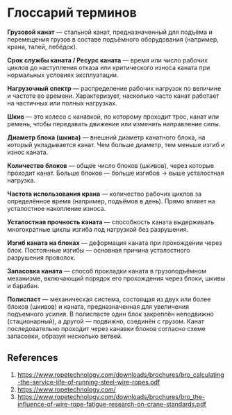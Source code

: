 # Глоссарий терминов

**Грузовой канат** — cтальной канат, предназначенный для подъёма и перемещения грузов в составе подъёмного оборудования (например, крана, талей, лебёдок).

**Срок службы каната / Ресурс каната** — время или число рабочих циклов до наступления отказа или критического износа каната при нормальных условиях эксплуатации.

**Нагрузочный спектр** — распределение рабочих нагрузок по величине и частоте во времени. Характеризует, насколько часто канат работает на частичных или полных нагрузках.

**Шкив** — это колесо с канавкой, по которому проходит трос, канат или ремень, чтобы передавать движение или изменять направление силы.

**Диаметр блока (шкива)** — внешний диаметр канатного блока, на который укладывается канат. Чем больше диаметр, тем меньше изгиб и износ каната.

**Количество блоков** — общее число блоков (шкивов), через которые проходит канат. Больше блоков — больше изгибов → выше усталостная нагрузка.

**Частота использования крана** — количество рабочих циклов за определённое время (например, подъёмов в день). Прямо влияет на усталостное накопление износа.

**Усталостная прочность каната** — способность каната выдерживать многократные циклы изгиба под нагрузкой без разрушения.

**Изгиб каната на блоках** — деформация каната при прохождении через блок. Постоянные изгибы — основная причина усталостного разрушения проволок.

**Запасовка каната** — способ прокладки каната в грузоподъёмном механизме, включающий порядок его прохождения через блоки, шкивы и барабан. 

**Полиспаст** — механическая система, состоящая из двух или более блоков (шкивов) и каната, предназначенная для увеличения подъемного усилия. В полиспасте один блок закреплён неподвижно (стационарный), а другой — подвижно, соединён с грузом. Канат последовательно проходит через канавки блоков согласно схеме запасовки, образуя несколько ветвей.

## References 
1. https://www.ropetechnology.com/downloads/brochures/bro_calculating-the-service-life-of-running-steel-wire-ropes.pdf
2. https://www.ropetechnology.com/
3. https://www.ropetechnology.com/downloads/brochures/bro_the-influence-of-wire-rope-fatigue-research-on-crane-standards.pdf
